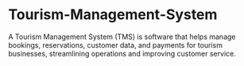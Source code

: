 # Tourism-Management-System
A Tourism Management System (TMS) is software that helps manage bookings, reservations, customer data, and payments for tourism businesses, streamlining operations and improving customer service.
